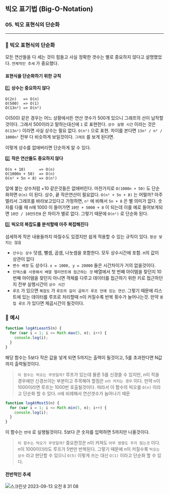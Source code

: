 ## 빅오 표기법 (Big-O-Notation)

### 05. 빅오 표현식의 단순화
---------------------------------------------

### 📌 빅오 표현식의 단순화

모든 연산들을 다 세는 것이 힘들고 사실 정확한 갯수는 별로 중요하지 않다고 설명했었다.
`전체적인 추세` 가 중요했다.

#### 표현식을 단순화하기 위한 규칙

1️⃣ **상수는 중요하지 않다**

```
O(2n)   => O(n)
O(500)  => O(1)
O(13n²) => O(n²)
```

O(500) 같은 경우는 어느 상황에서든 연산 갯수가 500개 있으니 그래프의 선이 납작할 것이다. 그래서 500이라고 말하는대신에 `1` 로 표현한다. `상수 실행 시간` 이라는 것은 `O(13n²)` 이라면 사실 상수는 필요 없다. `O(n²)` 으로 표현. 
차이를 본다면 `13n² / n² / 1000n²` 전부 다 비슷하게 보일것이다. `그래프` 를 보게 된다면.

이렇게 상수를 없애버리면 단순하게 알 수 있다. 

2️⃣ **작은 연산들도 중요하지 않다**

```
O(n + 10)      => O(n)
O(1000n + 50)  => O(n)
O(n² + 5n + 8) => O(n²)
```

앞에 붙는 상수처럼 +10 같은것들은 없애버린다. 마찬가지로 `O(1000n + 50)` 도 단순화하면 `O(n)` 이 된다. 상수, 끝 작은연산이 필요없다.
`O(n² + 5n + 8)` 는 어떨까? 아주 멀리서 그래프를 바라보고있다고 가정하면, `n²` 에 비해서 `5n + 8` 은 별 의미가 없다. 숫자를 다룰 때 n에 1000 이 들어가면 `10만 + 5000 + 8` 이 되는데 이를 예로 들어보게되면 `10만 / 10만5천8` 은 차이가 별로 없다. 
그렇기 때문에 `O(n²)` 로 단순화 된다.

3️⃣ **빅오의 복잡도를 분석할때 아주 복잡해진다**

섬세하게 작은 내용들까지 따질수도 있겠지만 쉽게 적용할 수 있는 규칙이 있다. `항상 맞지는 않음`

- `산수는 상수` 덧셈, 뺄셈, 곱셈, 나눗셈을 포함한다. 모두 상수시간에 포함. n의 값이 상관이 없다
- `변수 배정` 도 상수다. `x = 1000, y = 20000` 둘은 시간차이가 거의 없을것이다.
- `인덱스를 사용해서 배열 엘리먼트에 접근하는 것` 배열에서 첫 번째 아이템을 찾던지 10번째 아이템을 찾던지 아니면 객체를 다루고 데이터를 접근하기 위한 키로 접근하던지 전부 실행시간이 `상수 시간`
- `루프` 가 있으면 `복잡도` 가 `루프의 길이 곱하기 루프 안에 있는 연산`. 그렇기 때문에 리스트에 있는 데이터를 루프로 처리할때 n이 커질수록 반복 횟수가 늘어나는것. 만약 `중첩 루프` 가 있다면 제곱시간이 될것이다.

### 📌 예시

```js
function logAtLeast5(n) {
  for (var i = 1; i <= Math.max(5, n); i++) {
    console.log(i);
  }
}
```

해당 함수는 5보다 작은 값을 넣게 되면 5까지는 출력이 될것이고, 5를 초과한다면 N값까지 출력될것이다.
> `이 함수는 빅오는 무엇일까?`
루프가 있는데 물론 5를 신경쓸 수 있지만, n이 작을 경우에만 신경쓰이는 부분이고 주목해야 할점은 `n이 커지는 경우` 이다. 만약 n이 1000이라면 루프는 1000번 호출될것이다. 따라서 이 함수의 빅오를 `O(n)` 이라고 단순화 할 수 있다. n에 비례해서 연산갯수가 늘어나기 때문

```js
function logAtMost5(n) {
  for (var i = 1; i <= Math.min(5, n); i++) {
    console.log(i);
  }
}
```

이 함수는 `반대` 로 실행될것이다. 5보다 큰 숫자를 입력하면 5까지만 나올것이다. 

> `이 함수는 빅오가 무엇일까?`
중요한것은 n이 커져도 `아무 영향도 주지 않는것` 이다. n이 1000이더라도 루프가 5번만 반복된다. 그렇기 때문에 n이 커질수록 `빅오는 상수` 라고 판단할 수 있으니 `O(5)` 이렇게 쓰는 대신 `O(1)` 이라고 단순화 할 수 있다.

#### 전반적인 추세

![스크린샷 2023-09-13 오전 8 31 08](https://github.com/chromeheartz/TIL/assets/95161113/5814f479-ff09-4348-b8f3-ca912af03f03)
